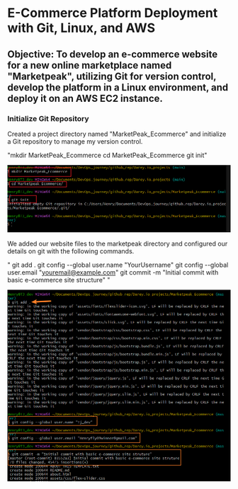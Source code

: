 # E-Commerce Platform Deployment with Git, Linux, and AWS

## **Objective**: To develop an e-commerce website for a new online marketplace named "Marketpeak", utilizing Git for version control, develop the platform in a Linux environment, and deploy it on an AWS EC2 instance.


### Initialize Git Repository
Created a project directory named "MarketPeak_Ecommerce" and initialize a Git repository to manage my version control.

"mkdir MarketPeak_Ecommerce
cd MarketPeak_Ecommerce
git init"

![git init](./img/direc_ct.1.png)

We added our website files to the marketpeak directory and configured our details on git with the following commands.

" git add .
git config --global user.name "YourUsername"
git config --global user.email "youremail@example.com"
git commit -m "Initial commit with basic e-commerce site structure" "

![git config](./img/git_config.2.png)
